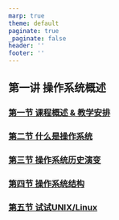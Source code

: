 ```yaml
---
marp: true
theme: default
paginate: true
_paginate: false
header: ''
footer: ''
---
```


<!-- theme: gaia -->

## 第一讲 操作系统概述
### [第一节 课程概述 & 教学安排](./lec1/p1-intro.html)
### [第二节 什么是操作系统](./lec1/p2-whatisos.html)
### [第三节 操作系统历史演变](./lec1/p3-oshistory.html)
### [第四节 操作系统结构](./lec1/p4-osarchitecture.html)
### [第五节 试试UNIX/Linux](./lec1/p5-tryunix.html)
